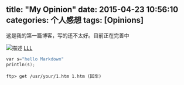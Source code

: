 title: "My Opinion"
date: 2015-04-23 10:56:10
categories: 个人感想
tags: [Opinions]
---
这是我的第一篇博客，写的还不太好。目前正在完善中
<!---->
![描述](/a.jpg)
[LLL](http://liulina51k.github.io "我的博客")
```c
var s="hello Markdown"
println(s);
```
    ftp> get /usr/your/1.htm 1.htm (回车)
	

